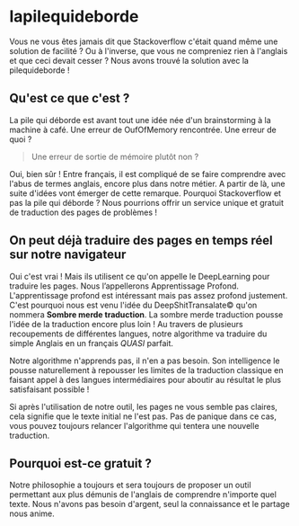 
# lapilequideborde

Vous ne vous êtes jamais dit que Stackoverflow c'était quand même une solution de facilité ? Ou à l'inverse, que vous ne compreniez rien à l'anglais et que ceci devait cesser ? Nous avons trouvé la solution avec la pilequideborde !

## Qu'est ce que c'est ?

La pile qui déborde est avant tout une idée née d'un brainstorming à la machine à café. Une erreur de OufOfMemory rencontrée. Une erreur de quoi ? 

> Une erreur de sortie de mémoire plutôt non ?

Oui, bien sûr ! Entre français, il est compliqué de se faire comprendre avec l'abus de termes anglais, encore plus dans notre métier. A partir de là, une suite d'idées vont émerger de cette remarque. Pourquoi Stackoverflow et pas la pile qui déborde ? Nous pourrions offrir un service unique et gratuit de traduction des pages de problèmes ! 

## On peut déjà traduire des pages en temps réel sur notre navigateur

Oui c'est vrai ! Mais ils utilisent ce qu'on appelle le DeepLearning pour traduire les pages. Nous l’appellerons Apprentissage Profond. L'apprentissage profond est intéressant mais pas assez profond justement. C'est pourquoi nous est venu l'idée du DeepShitTransalate© qu'on nommera **Sombre merde traduction**. La sombre merde traduction pousse l'idée de la traduction encore plus loin ! Au travers de plusieurs recoupements de différentes langues, notre algorithme va traduire du simple Anglais en un français *QUASI* parfait. 

Notre algorithme n'apprends pas, il n'en a pas besoin. Son intelligence le pousse naturellement à repousser les limites de la traduction classique en faisant appel à des langues intermédiaires pour aboutir au résultat le plus satisfaisant possible ! 

Si après l'utilisation de notre outil, les pages ne vous semble pas claires, cela signifie que le texte initial ne l'est pas. Pas de panique dans ce cas, vous pouvez toujours relancer l'algorithme qui tentera une nouvelle traduction.

## Pourquoi est-ce gratuit ?

Notre philosophie a toujours et sera toujours de proposer un outil permettant aux plus démunis de l'anglais de comprendre n'importe quel texte. Nous n'avons pas besoin d'argent, seul la connaissance et le partage nous anime. 
